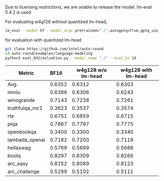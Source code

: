 Due to licensing restrictions, we are unable to release the model. lm-eval 0.4.2 is used

For evaluating w4g128 without quantized lm-head, 
```bash
lm_eval --model hf --model_args pretrained="./",autogptq=True,gptq_use_triton=True --device cuda:0 --tasks lambada_openai,hellaswag,piqa,winogrande,truthfulqa_mc1,openbookqa,boolq,rte,arc_easy,arc_challenge,mmlu --batch_size 16
```

for evaluation with quantized lm-head
```bash
git clone https://github.com/intel/auto-round
cd auto-round/examples/language-modeling
python3 eval_042/evluation.py --model_name "./" --eval_bs 16
```

| Metric           | **BF16** | w4g128 w/o lm-head | w4g128 with lm-head |
| ---------------- | :------- |--------------------|-----------------------------|
| Avg.             | 0.6352   | 0.6312             | 0.6303                      |
| mmlu             | 0.6386   | 0.6306             | 0.6243                     |
| winogrande       | 0.7143   | 0.7238             | 0.7261                      |
| truthfulqa_mc1   | 0.3623   | 0.3537             | 0.3574                     |
| rte              | 0.6751   | 0.6859             | 0.6715                      |
| piqa             | 0.7867   | 0.7797             | 0.7775                     |
| openbookqa       | 0.3400   | 0.3300             | 0.3340                      |
| lambada_openai   | 0.7182   | 0.7200             | 0.7118                      |
| hellaswag        | 0.5769   | 0.5699             | 0.5686                     |
| boolq            | 0.8297   | 0.8309             | 0.8266                     |
| arc_easy         | 0.8152   | 0.8089             | 0.8123                      |
| arc_challenge    | 0.5299   | 0.5102             |  0.5111                          |

